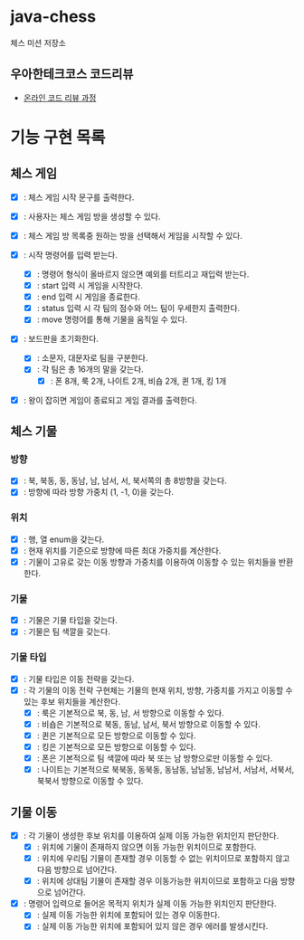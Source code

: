 # java-chess

체스 미션 저장소

## 우아한테크코스 코드리뷰

- [온라인 코드 리뷰 과정](https://github.com/woowacourse/woowacourse-docs/blob/master/maincourse/README.md)


# 기능 구현 목록

## 체스 게임
- [X] : 체스 게임 시작 문구를 출력한다.
- [X] : 사용자는 체스 게임 방을 생성할 수 있다.
- [X] : 체스 게임 방 목록중 원하는 방을 선택해서 게임을 시작할 수 있다.
- [X] : 시작 명령어를 입력 받는다.
  - [X] : 명령어 형식이 올바르지 않으면 예외를 터트리고 재입력 받는다.
  - [X] : start 입력 시 게임을 시작한다.
  - [X] : end 입력 시 게임을 종료한다.
  - [X] : status 입력 시 각 팀의 점수와 어느 팀이 우세한지 출력한다.
  - [X] : move 명령어를 통해 기물을 움직일 수 있다.
- [X] : 보드판을 초기화한다.
  - [X] : 소문자, 대문자로 팀을 구분한다.
  - [X] : 각 팀은 총 16개의 말을 갖는다.
    - [X] : 폰 8개, 룩 2개, 나이트 2개, 비숍 2개, 퀸 1개, 킹 1개
- [X] : 왕이 잡히면 게임이 종료되고 게임 결과를 출력한다.
  

## 체스 기물
### 방향
  - [X] : 북, 북동, 동, 동남, 남, 남서, 서, 북서쪽의 총 8방향을 갖는다. 
  - [X] : 방향에 따라 방향 가중치 (1, -1, 0)을 갖는다.

### 위치
  - [X] : 행, 열 enum을 갖는다.
  - [X] : 현재 위치를 기준으로 방향에 따른 최대 가중치를 계산한다.
  - [X] : 기물이 고유로 갖는 이동 방향과 가중치를 이용하여 이동할 수 있는 위치들을 반환한다.

### 기물
  - [X] : 기물은 기물 타입을 갖는다.
  - [X] : 기물은 팀 색깔을 갖는다.

### 기물 타입
  - [X] : 기물 타입은 이동 전략을 갖는다.
  - [X] : 각 기물의 이동 전략 구현체는 기물의 현재 위치, 방향, 가중치를 가지고 이동할 수 있는 후보 위치들을 계산한다.
    - [X] : 룩은 기본적으로 북, 동, 남, 서 방향으로 이동할 수 있다.
    - [X] : 비숍은 기본적으로 북동, 동남, 남서, 북서 방향으로 이동할 수 있다.
    - [X] : 퀸은 기본적으로 모든 방향으로 이동할 수 있다.
    - [X] : 킹은 기본적으로 모든 방향으로 이동할 수 있다.
    - [X] : 폰은 기본적으로 팀 색깔에 따라 북 또는 남 방향으로만 이동할 수 있다.
    - [X] : 나이트는 기본적으로 북북동, 동북동, 동남동, 남남동, 남남서, 서남서, 서북서, 북북서 방향으로 이동할 수 있다.

## 기물 이동
 - [X] : 각 기물이 생성한 후보 위치를 이용하여 실제 이동 가능한 위치인지 판단한다.
    - [X] : 위치에 기물이 존재하지 않으면 이동 가능한 위치이므로 포함한다.
    - [X] : 위치에 우리팀 기물이 존재할 경우 이동할 수 없는 위치이므로 포함하지 않고 다음 방향으로 넘어간다.
    - [X] : 위치에 상대팀 기물이 존재할 경우 이동가능한 위치이므로 포함하고 다음 방향으로 넘어간다.
 - [X] : 명령어 입력으로 들어온 목적지 위치가 실제 이동 가능한 위치인지 판단한다.
    - [X] : 실제 이동 가능한 위치에 포함되어 있는 경우 이동한다.
    - [X] : 실제 이동 가능한 위치에 포함되어 있지 않은 경우 에러를 발생시킨다.
